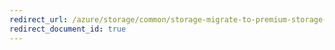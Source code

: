 ```yaml
---
redirect_url: /azure/storage/common/storage-migrate-to-premium-storage-using-azure-site-recovery
redirect_document_id: true
---
```

